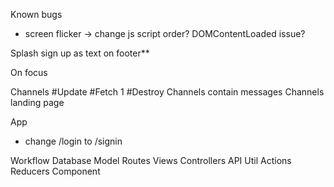 Known bugs
  * screen flicker -> change js script order? DOMContentLoaded issue?

Splash
  sign up as text on footer**

  On focus

Channels
  #Update
  #Fetch 1
  #Destroy
  Channels contain messages
  Channels landing page
  

App
  * change /login to /signin

Workflow
Database
Model
Routes
Views
Controllers
API Util
Actions
Reducers
Component
